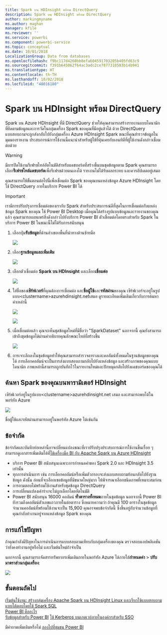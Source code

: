 ```yaml
---
title: Spark บน HDInsight พร้อม DirectQuery
description: Spark บน HDInsight พร้อม DirectQuery
author: markingmyname
ms.author: maghan
manager: kfile
ms.reviewer: ''
ms.service: powerbi
ms.component: powerbi-service
ms.topic: conceptual
ms.date: 10/01/2018
LocalizationGroup: Data from databases
ms.openlocfilehash: f9bc117d4260bb8efa604591703205b405fd63c9
ms.sourcegitcommit: f391b645062f64ac3adc2ce7877318583b14b941
ms.translationtype: HT
ms.contentlocale: th-TH
ms.lasthandoff: 10/02/2018
ms.locfileid: "48016180"
---
```

# <a name="spark-on-hdinsight-with-directquery"></a>Spark บน HDInsight พร้อม DirectQuery

Spark บน Azure HDInsight ที่มี DirectQuery ช่วยให้คุณสามารถสร้างรายงานแบบไดนามิกที่ยึดตามข้อมูลและการวัดในกลุ่มเครื่อง Spark ของคุณที่มีอยู่แล้วได้ ด้วย DirectQuery แบบสอบถามจะถูกส่งกลับไปยังกลุ่มเครื่อง Azure HDInsight Spark ขณะที่คุณสำรวจข้อมูลในมุมมองรายงาน ประสบการณ์การใช้งานนี้แนะนำสำหรับผู้ใช้ที่คุ้นเคยกับเอนทิตีที่ผู้ใช้งานดังกล่าวเชื่อมต่อด้วย

> [!WARNING]
> มีการปิดใช้งานรีเฟรชไทล์อัตโนมัติสำหรับแดชบอร์ดที่สร้างขึ้นบนชุดข้อมูลตาม Spark คุณสามารถเลือก**รีเฟรชไทล์แดชบอร์ด**เพื่อรีเฟรชด้วยตนเองได้ รายงานไม่ได้รับผลกระทบ และควรอัปเดตอยู่เสมอ 

คุณสามารถใช้ขั้นตอนต่อไปนี้เพื่อเชื่อมต่อ Spark ของคุณบนแหล่งข้อมูล Azure HDInsight โดยใช้ DirectQuery ภายในบริการ Power BI ได้

> [!Important]
> เรามีการปรับปรุงการเชื่อมต่อของเรากับ Spark  สำหรับประสบการณ์ดีที่สุดในการเชื่อมต่อกับแหล่งข้อมูล Spark ของคุณ ใช้ Power BI Desktop  เมื่อคุณได้สร้างรูปแบบข้อมูลและรายงานของคุณแล้ว คุณสามารถเผยแพร่สิ่งดังกล่าวไปยังบริการ Power BI  ตัวเชื่อมต่อโดยตรงสำหรับ Spark ในบริการ Power BI ในขณะนี้ไม่ได้รับการสนับสนุน

1. เลือกปุ่ม**รับข้อมูล**ที่ด้านล่างของพื้นที่นำทางด้านซ้ายมือ

     ![](media/spark-on-hdinsight-with-direct-connect/spark-getdata.png)
2. เลือก**ฐานข้อมูลและเพิ่มเติม**

     ![](media/spark-on-hdinsight-with-direct-connect/spark-getdata-databases.png)
3. เลือกตัวเชื่อมต่อ **Spark บน HDInsight** และเลือก**เชื่อมต่อ**

     ![](media/spark-on-hdinsight-with-direct-connect/spark-getdata-databases-connect.png)
4. ใส่ชื่อของ**เซิร์ฟเวอร์**ที่คุณต้องการเชื่อมต่อ และ**ชื่อผู้ใช้**และ**รหัสผ่าน**ของคุณ เซิร์ฟเวอร์จะอยู่ในรูปแบบ\<clustername\>azurehdinsight.net่เสมอ ดูรายละเอียดเพิ่มเติมเกี่ยวกับการค้นหาค่าเหล่านี้

     ![](media/spark-on-hdinsight-with-direct-connect/spark-server-name.png)

     ![](media/spark-on-hdinsight-with-direct-connect/spark-username.png)
5. เมื่อเชื่อมต่อแล้ว คุณจะเห็นชุดข้อมูลใหม่ที่มีชื่อว่า "SparkDataset" นอกจากนี้ คุณยังสามารถเข้าถึงชุดข้อมูลได้ผ่านคำอธิบายคุณลักษณะไทล์ที่สร้างขึ้น

     ![](media/spark-on-hdinsight-with-direct-connect/spark-dataset.png)
6. การเจาะลึกลงในชุดข้อมูลทำให้คุณสามารถสำรวจตารางและคอลัมน์ทั้งหมดในฐานข้อมูลของคุณได้ การเลือกคอลัมน์จะเป็นการส่งแบบสอบถามกลับไปยังแหล่งข้อมูล และสร้างภาพของคุณแบบไดนามิก ภาพเหล่านี้สามารถถูกบันทึกไว้ในรายงานใหม่และปักหมุดกลับไปยังแดชบอร์ดของคุณได้

## <a name="finding-your-spark-on-hdinsight-parameters"></a>ค้นหา Spark ของคุณบนพารามิเตอร์ HDInsight

เซิร์ฟเวอร์อยู่ในรูปแบบ\<clustername\>azurehdinsight.net เสมอ และสามารถพบได้ในพอร์ทัล Azure

![](media/spark-on-hdinsight-with-direct-connect/spark-server-name-parameter.png)

ชื่อผู้ใช้และรหัสผ่านสามารถอยู่ในพอร์ทัล Azure ได้เช่นกัน

## <a name="limitations"></a>ข้อจำกัด

ข้อจำกัดและบันทึกย่อเหล่านี้อาจเปลี่ยนแปลงขณะที่เราปรับปรุงประสบการณ์การใช้งานขึ้นเรื่อย ๆ สามารถดูเอกสารเพิ่มเติมได้ที่[ใช้เครื่องมือ BI กับ Apache Spark บน Azure HDInsight](https://azure.microsoft.com/documentation/articles/hdinsight-apache-spark-use-bi-tools/)

* บริการ Power BI สนับสนุนเฉพาะการกำหนดค่าของ Spark 2.0 และ HDInsight 3.5 เท่านั้น
* ทุกการดำเนินการ เช่น การเลือกคอลัมน์หรือเพิ่มตัวกรองจะส่งแบบสอบถามย้อนกลับไปยังฐานข้อมูล ดังนั้น ก่อนที่จะเลือกเขตข้อมูลที่มีขนาดใหญ่มาก ให้พิจารณาเลือกชนิดภาพที่เหมาะสมก่อน
* การถามตอบไม่พร้อมใช้งานสำหรับชุดข้อมูล DirectQuery
* การเปลี่ยนแปลงเค้าร่างจะไม่ถูกเลือกโดยอัตโนมัติ
* Power BI สนับสนุน 16000 คอลัมน์ **ทั่วตารางทั้งหมด**ภายในชุดข้อมูล นอกจากนี้ Power BI ยังรวมถึงคอลัมน์ตัวเลขแถวภายในต่อตาราง ซึ่งหมายความว่า ถ้าคุณมี 100 ตารางในชุดข้อมูล จำนวนคอลัมน์ที่พร้อมใช้งานจะเป็น 15,900 คุณอาจพบข้อจำกัดนี้ ซึ่งขึ้นอยู่กับจำนวนข้อมูลที่คุณกำลังทำงานอยู่จากแหล่งข้อมูล Spark ของคุณ

## <a name="troubleshooting"></a>การแก้ไขปัญหา

ถ้าคุณกำลังมีปัญหาในการดำเนินการแบบสอบถามเทียบกับกลุ่มเครื่องของคุณ ตรวจสอบแอปพลิเคชันว่ายังคงทำงานอยู่หรือไม่ และเริ่มต้นใหม่ถ้าจำเป็น

นอกจากนี้ คุณสามารถจัดสรรทรัพยากรเพิ่มเติมภายในพอร์ทัล Azure ได้ภายใต้**กำหนดค่า** > **ปรับมาตราส่วนกลุ่มเครื่อง**:

![](media/spark-on-hdinsight-with-direct-connect/spark-scale.png)

## <a name="next-steps"></a>ขั้นตอนถัดไป

[เริ่มต้นใช้งาน: สร้างกลุ่มเครื่อง Apache Spark บน HDInsight Linux และเรียกใช้แบบสอบถามแบบโต้ตอบโดยใช้ Spark SQL](https://azure.microsoft.com/documentation/articles/hdinsight-apache-spark-jupyter-spark-sql)  
[Power BI คืออะไร](power-bi-overview.md)  
[รับข้อมูลสำหรับ Power BI](service-get-data.md)
[ใช้ Kerberos บนเกตเวย์ภายในองค์กรสำหรับ SSO](service-gateway-kerberos-for-sso-pbi-to-on-premises-data.md)

มีคำถามเพิ่มเติมหรือไม่ [ลองไปที่ชุมชน Power BI](http://community.powerbi.com/)